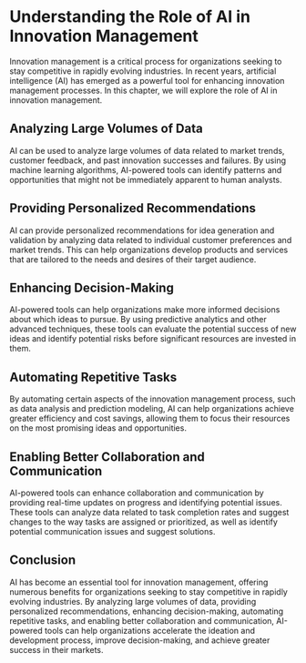 Understanding the Role of AI in Innovation Management
==================================================================================================================

Innovation management is a critical process for organizations seeking to stay competitive in rapidly evolving industries. In recent years, artificial intelligence (AI) has emerged as a powerful tool for enhancing innovation management processes. In this chapter, we will explore the role of AI in innovation management.

Analyzing Large Volumes of Data
-------------------------------

AI can be used to analyze large volumes of data related to market trends, customer feedback, and past innovation successes and failures. By using machine learning algorithms, AI-powered tools can identify patterns and opportunities that might not be immediately apparent to human analysts.

Providing Personalized Recommendations
--------------------------------------

AI can provide personalized recommendations for idea generation and validation by analyzing data related to individual customer preferences and market trends. This can help organizations develop products and services that are tailored to the needs and desires of their target audience.

Enhancing Decision-Making
-------------------------

AI-powered tools can help organizations make more informed decisions about which ideas to pursue. By using predictive analytics and other advanced techniques, these tools can evaluate the potential success of new ideas and identify potential risks before significant resources are invested in them.

Automating Repetitive Tasks
---------------------------

By automating certain aspects of the innovation management process, such as data analysis and prediction modeling, AI can help organizations achieve greater efficiency and cost savings, allowing them to focus their resources on the most promising ideas and opportunities.

Enabling Better Collaboration and Communication
-----------------------------------------------

AI-powered tools can enhance collaboration and communication by providing real-time updates on progress and identifying potential issues. These tools can analyze data related to task completion rates and suggest changes to the way tasks are assigned or prioritized, as well as identify potential communication issues and suggest solutions.

Conclusion
----------

AI has become an essential tool for innovation management, offering numerous benefits for organizations seeking to stay competitive in rapidly evolving industries. By analyzing large volumes of data, providing personalized recommendations, enhancing decision-making, automating repetitive tasks, and enabling better collaboration and communication, AI-powered tools can help organizations accelerate the ideation and development process, improve decision-making, and achieve greater success in their markets.
